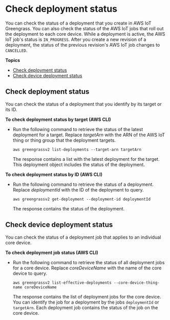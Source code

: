 # Check deployment status<a name="check-deployment-status"></a>

You can check the status of a deployment that you create in AWS IoT Greengrass\. You can also check the status of the AWS IoT jobs that roll out the deployment to each core device\. While a deployment is active, the AWS IoT job's status is `IN_PROGRESS`\. After you create a new revision of a deployment, the status of the previous revision's AWS IoT job changes to `CANCELLED`\.

**Topics**
+ [Check deployment status](#check-cloud-deployment-status)
+ [Check device deployment status](#check-device-deployment-status)

## Check deployment status<a name="check-cloud-deployment-status"></a>

You can check the status of a deployment that you identify by its target or its ID\.

**To check deployment status by target \(AWS CLI\)**
+ Run the following command to retrieve the status of the latest deployment for a target\. Replace *targetArn* with the ARN of the AWS IoT thing or thing group that the deployment targets\.

  ```
  aws greengrassv2 list-deployments --target-arn targetArn
  ```

  The response contains a list with the latest deployment for the target\. This deployment object includes the status of the deployment\.

**To check deployment status by ID \(AWS CLI\)**
+ Run the following command to retrieve the status of a deployment\. Replace *deploymentId* with the ID of the deployment to query\.

  ```
  aws greengrassv2 get-deployment --deployment-id deploymentId
  ```

  The response contains the status of the deployment\.

## Check device deployment status<a name="check-device-deployment-status"></a>

You can check the status of a deployment job that applies to an individual core device\.

**To check deployment job status \(AWS CLI\)**
+ Run the following command to retrieve the status of all deployment jobs for a core device\. Replace *coreDeviceName* with the name of the core device to query\.

  ```
  aws greengrassv2 list-effective-deployments --core-device-thing-name coreDeviceName
  ```

  The response contains the list of deployment jobs for the core device\. You can identify the job for a deployment by the jobs `deploymentId` or `targetArn`\. Each deployment job contains the status of the job on the core device\.